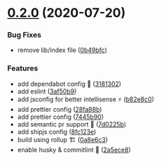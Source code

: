 # [0.2.0](https://github.com/geospoc/v-drag/compare/0.0.6...0.2.0) (2020-07-20)


### Bug Fixes

* remove lib/index file ([0b49bfc](https://github.com/geospoc/v-drag/commit/0b49bfc06eb0b58c4a9140e6a477255ec474debe))


### Features

* add dependabot config 🤖 ([3181302](https://github.com/geospoc/v-drag/commit/31813026fc1bf9661f0760ec02c2fe57e0027998))
* add eslint ([3af50b9](https://github.com/geospoc/v-drag/commit/3af50b9947a3e26338fc67d99c0b1ca31191eb65))
* add jsconfig for better intellisense ⚡️ ([b82e8c0](https://github.com/geospoc/v-drag/commit/b82e8c0b41ed82ab851c80f7399e3447442fa648))
* add prettier config ([28fa88b](https://github.com/geospoc/v-drag/commit/28fa88bdaa2faa3f41972caeb07338d47da48655))
* add prettier config ([7445b90](https://github.com/geospoc/v-drag/commit/7445b901a03da3da7b0bb95d7e720e7ed795b0ca))
* add semantic pr support 🤖 ([7d0225b](https://github.com/geospoc/v-drag/commit/7d0225b24a6145e3b9b67a2ea483c3108f1dc17e))
* add shipjs config ([8fc123e](https://github.com/geospoc/v-drag/commit/8fc123e77611adac03372198212c38dbda4b658b))
* build using rollup 🏗 ([0a8e6c3](https://github.com/geospoc/v-drag/commit/0a8e6c3e82cbe5c3c2b4dc0bdfeb25eb62ba7954))
* enable husky & commitlint 🦮 ([2a5ece8](https://github.com/geospoc/v-drag/commit/2a5ece8cad510d580f418da58cc6194fcb15d9fa))



